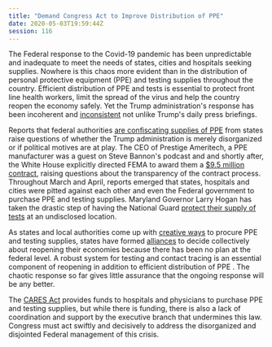 ```yaml
---
title: "Demand Congress Act to Improve Distribution of PPE"
date: 2020-05-03T19:59:44Z
session: 116
---
```

The Federal response to the Covid-19 pandemic has been unpredictable and inadequate to meet the needs of states, cities and hospitals seeking supplies. Nowhere is this chaos more evident than in the distribution of personal protective equipment (PPE) and testing supplies throughout the country. Efficient distribution of PPE and tests is essential to protect front line health workers, limit the spread of the virus and help the country reopen the economy safely. Yet the Trump administration's response has been incoherent and [inconsistent](https://www.vox.com/2020/4/4/21208122/ppe-distribution-trump-administration-states) not unlike Trump's daily press briefings.  

Reports that federal authorities [are confiscating supplies of PPE](https://www.latimes.com/politics/story/2020-04-07/hospitals-washington-seize-coronavirus-supplies) from states raise questions of whether the Trump administration is merely disorganized or if political motives are at play. The CEO of Prestige Ameritech, a PPE manufacturer was a guest on Steve Bannon's podcast and and shortly after, the White House explicitly directed FEMA to award them a [$9.5 million contract](https://www.nbcnews.com/politics/white-house/political-influence-skews-trump-s-coronavirus-response-n1191236), raising questions about the transparency of the contract process. 
Throughout March and April, reports emerged that states, hospitals and cities were pitted against each other and even the Federal government to purchase PPE and testing supplies.  Maryland Governor Larry Hogan has taken the drastic step of having the National Guard [protect their supply of tests](https://www.newsweek.com/national-guard-protecting-marylands-coronavirus-tests-undisclosed-location-so-federal-government-1501309) at an undisclosed location. 

As states and local authorities come up with [creative ways](https://www.nejm.org/doi/full/10.1056/NEJMc2010025) to procure PPE and testing supplies, states have formed [alliances](https://www.cnn.com/2020/04/13/politics/states-band-together-reopening-plans/index.html) to decide collectively about reopening their economies because there has been no plan at the federal level. A robust system for testing and contact tracing is an essential component of reopening in addition to efficient distribution of PPE . The chaotic response so far gives little assurance that the ongoing response will be any better.

The [CARES Act](https://www.ama-assn.org/delivering-care/public-health/summary-paycheck-protection-program-and-health-care-enhancement-act) provides funds to hospitals and physicians to purchase PPE and testing supplies, but while there is funding, there is also a lack of coordination and support by the executive branch that undermines this law. Congress must act swiftly and decisively to address the disorganized and disjointed Federal management of this crisis.
